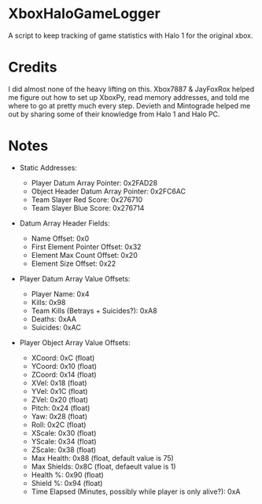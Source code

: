 # XboxHaloGameLogger
A script to keep tracking of game statistics with Halo 1 for the original xbox.

# Credits
I did almost none of the heavy lifting on this. Xbox7887 & JayFoxRox helped me figure out how to set up XboxPy, read memory addresses, and told me where to go at pretty much every step. Devieth and Mintograde helped me out by sharing some of their knowledge from Halo 1 and Halo PC.

# Notes

- Static Addresses:
  - Player Datum Array Pointer: 0x2FAD28
  - Object Header Datum Array Pointer: 0x2FC6AC
  - Team Slayer Red Score: 0x276710
  - Team Slayer Blue Score: 0x276714
  
- Datum Array Header Fields:
  - Name Offset: 0x0
  - First Element Pointer Offset: 0x32
  - Element Max Count Offset: 0x20
  - Element Size Offset: 0x22
  
- Player Datum Array Value Offsets:
  - Player Name: 0x4
  - Kills: 0x98
  - Team Kills (Betrays + Suicides?): 0xA8
  - Deaths: 0xAA
  - Suicides: 0xAC
  
- Player Object Array Value Offsets:
  - XCoord: 0xC (float)
  - YCoord: 0x10 (float)
  - ZCoord: 0x14 (float)
  - XVel: 0x18 (float)
  - YVel: 0x1C (float)
  - ZVel: 0x20 (float)
  - Pitch: 0x24 (float)
  - Yaw: 0x28 (float)
  - Roll: 0x2C (float)
  - XScale: 0x30 (float)
  - YScale: 0x34 (float)
  - ZScale: 0x38 (float)
  - Max Health: 0x88 (float, default value is 75)
  - Max Shields: 0x8C (float, defaeult value is 1)
  - Health %: 0x90 (float)
  - Shield %: 0x94 (float)
  - Time Elapsed (Minutes, possibly while player is only alive?): 0xA
  
  
